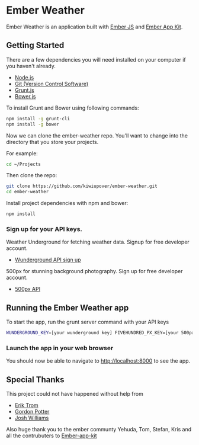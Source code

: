 # Ember Weather

Ember Weather is an application built with [Ember JS](http://emberjs.com/) and [Ember App Kit](https://github.com/stefanpenner/ember-app-kit).

## Getting Started
There are a few dependencies you will need installed on your computer if you haven't already.


- [Node.js](http://nodejs.org/)
- [Git (Version Control Software)](http://git-scm.com)
- [Grunt.js](http://gruntjs.com/)
- [Bower.js](http://bower.io)

To install Grunt and Bower using following commands:
```sh
npm install -g grunt-cli
npm install -g bower
```

Now we can clone the ember-weather repo. You'll want to change into the directory that you store your projects.

For example:
```sh
cd ~/Projects
```

Then clone the repo:
```sh
git clone https://github.com/kiwiupover/ember-weather.git
cd ember-weather
```

Install project dependencies with npm and bower:
```sh
npm install
```

### Sign up for your API keys.
Weather Underground for fetching weather data. Signup for free developer account.

- [Wunderground API sign up](http://www.wunderground.com/weather/api/d/login.html)

500px for stunning background photography. Sign up for free developer account.

- [500px API](https://500px.com/signup)

## Running the Ember Weather app
To start the app, run the grunt server command with your API keys
```sh
WUNDERGROUND_KEY=[your wunderground key] FIVEHUNDRED_PX_KEY=[your 500px key] grunt server
```

### Launch the app in your web browser
You should now be able to navigate to [http://localhost:8000](http://localhost:8000) to see the app.

## Special Thanks

This project could not have happened without help from
- [Erik Trom](https://github.com/trombom)
- [Gordon Potter](https://github.com/eccegordo)
- [Josh Williams](https://github.com/tucsonlabs)

Also huge thank you to the ember communty Yehuda, Tom, Stefan, Kris and all the contrubuters to [Ember-app-kit](https://github.com/stefanpenner/ember-app-kit)
